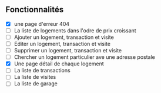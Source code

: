 ## Fonctionnalités

- [x] une page d'erreur 404
- [ ] La liste de logements dans l'odre de prix croissant
- [ ] Ajouter un logement, transaction et visite
- [ ] Editer un logement, transaction et visite
- [ ] Supprimer un logement, transaction et visite
- [ ] Chercher un logement particulier ave une adresse postale
- [x] Une page détail de chaque logement
- [ ] La liste de transactions
- [ ] La liste de visites
- [ ] La liste de garage
